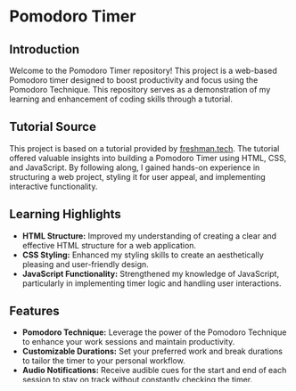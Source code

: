 # Pomodoro Timer

## Introduction

Welcome to the Pomodoro Timer repository! This project is a web-based Pomodoro timer designed to boost productivity and focus using the Pomodoro Technique. This repository serves as a demonstration of my learning and enhancement of coding skills through a tutorial.

## Tutorial Source

This project is based on a tutorial provided by [freshman.tech](https://freshman.tech/pomodoro-timer/). The tutorial offered valuable insights into building a Pomodoro Timer using HTML, CSS, and JavaScript. By following along, I gained hands-on experience in structuring a web project, styling it for user appeal, and implementing interactive functionality.

## Learning Highlights

- **HTML Structure:** Improved my understanding of creating a clear and effective HTML structure for a web application.
- **CSS Styling:** Enhanced my styling skills to create an aesthetically pleasing and user-friendly design.
- **JavaScript Functionality:** Strengthened my knowledge of JavaScript, particularly in implementing timer logic and handling user interactions.

## Features

- **Pomodoro Technique:** Leverage the power of the Pomodoro Technique to enhance your work sessions and maintain productivity.
- **Customizable Durations:** Set your preferred work and break durations to tailor the timer to your personal workflow.
- **Audio Notifications:** Receive audible cues for the start and end of each session to stay on track without constantly checking the timer.

## Usage

1. Clone or download the repository to your local machine.
2. Open the `index.html` file in your web browser.
3. Set your desired work and break durations.
4. Click the "Start" button to initiate the Pomodoro timer.
5. Focus during the work session, and take a break during the break session.
6. Repeat the process to complete multiple Pomodoro cycles.

## Technologies Used

- **HTML:** The structure of the timer interface.
- **CSS:** Styling for an appealing and user-friendly design.
- **JavaScript:** Functionality for the timer and user interactions.

## Acknowledgments

A special thanks to [freshman.tech](https://freshman.tech/) for providing an insightful tutorial that significantly contributed to my growth as a developer. This project is a testament to the practical skills acquired through the tutorial.

## Conclusion

Thank you for exploring the Pomodoro Timer repository. This project not only serves as a functional Pomodoro timer but also represents my journey of learning and improvement in web development. I look forward to applying these skills in future projects. Happy coding and productive Pomodoro sessions!

